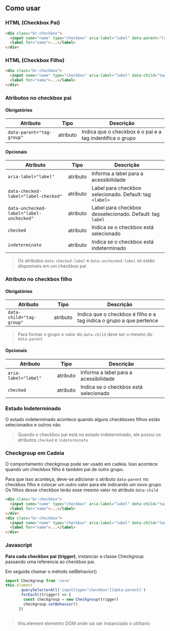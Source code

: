 [version]: # "1.0.0"

## Como usar

### HTML (Checkbox Pai)

```html
<div class="br-checkbox">
  <input name="name" type="checkbox" aria-label="label" data-parent="tag-group" data-checked-label="label-checked" data-unchecked-label="label-unchecked" checked indeterminate />
  <label for="name">...</label>
</div>
```

### HTML (Checkbox Filho)

```html
<div class="br-checkbox">
  <input name="name" type="checkbox" aria-label="label" data-child="tag-group" checked/>
  <label for="name">...</label>
</div>
```

### Atributos no checkbox pai

#### Obrigatórios

| Atributo                  | Tipo     | Descrição                                                 |
| ------------------------- | -------- | --------------------------------------------------------- |
| `data-parent="tag-group"` | atributo | Indica que o checkbox é o pai e a tag indentifica o grupo |

#### Opcionais

| Atributo                                 | Tipo     | Descrição                                                |
| ---------------------------------------- | -------- | -------------------------------------------------------- |
| `aria-label="label"`                     | atributo | Informa a label para a acessibilidade                    |
| `data-checked-label="label-checked"`     | atributo | Label para checkbox selecionado. Default: tag `<label>`  |
| `data-unchecked-label="label-unchecked"` | atributo | Label para checkbox desselecionado. Default: tag `label` |
| `checked`                                | atributo | Indica se o checkbox está selecionado                    |
| `indeterminate`                          | atributo | Indica se o checkbox está indeterminado                  |

> Os atributos `data-checked-label` e `data-unchecked-label` só estão disponíveis em um checkbox pai

### Atributo no checkbox filho

#### Obrigatórios

| Atributo                 | Tipo     | Descrição                                                           |
| ------------------------ | -------- | ------------------------------------------------------------------- |
| `data-child="tag-group"` | atributo | Indica que o checkbox é filho e a tag indica o grupo a que pertence |

> Para formar o grupo o valor do `data-child` deve ser o mesmo do `data-parent`

#### Opcionais

| Atributo             | Tipo     | Descrição                             |
| -------------------- | -------- | ------------------------------------- |
| `aria-label="label"` | atributo | Informa a label para a acessibilidade |
| `checked`            | atributo | Indica se o checkbox está selecionado |

### Estado Indeterminado

O estado indeterminado acontece quando alguns checkboxes filhos estão selecionados e outros não.

> Quando o checkbox pai está no estado indeterminado, ele possui os atributos `checked` e `indeterminate`

### Checkgroup em Cadeia

O comportamento checkgroup pode ser usado em cadeia. Isso acontece quando um checkbox filho é também pai de outro grupo.

Para que isso aconteça, deve-se adicionar o atributo `data-parent` no checkbox filho e colocar um outro valor para ele indicando um novo grupo. Os filhos desse checkbox terão esse mesmo valor no atributo `data-child`

```HTML
<div class="br-checkbox">
  <input name="name" type="checkbox" aria-label="label" data-child="tag-group" data-parent="tag-group-2" checked/>
  <label for="name">...</label>
</div>
<div class="br-checkbox">
  <input name="name" type="checkbox" aria-label="label" data-child="tag-group-2" checked/>
  <label for="name">...</label>
</div>
```

### Javascript

**Para cada checkbox pai (trigger)**, instanciar a classe Checkgroup passando uma referencia ao checkbox pai.

Em seguida chamar o método setBehavior()

```javascript
import Checkgroup from 'core'
this.element
      .querySelectorAll('input[type="checkbox"][data-parent]')
      .forEach((trigger) => {
        const checkgroup = new Checkgroup(trigger)
        checkgroup.setBehavior()
      })
    
```

> this.element elemento DOM onde vai ser instanciado o utilitario
